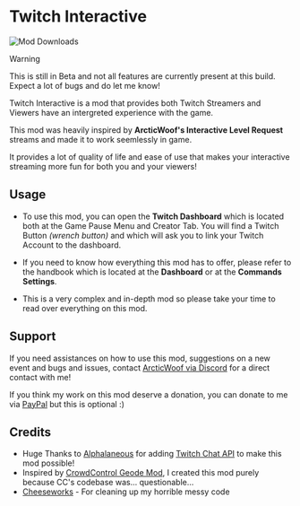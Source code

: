 # Twitch Interactive
<img alt="Mod Downloads" src="https://img.shields.io/github/downloads/DumbCaveSpider/TwitchInteractive/total?logo=geode&logoColor=ffffff&label=Downloads">

> [!WARNING]
> This is still in Beta and not all features are currently present at this build. Expect a lot of bugs and do let me know!

Twitch Interactive is a mod that provides both Twitch Streamers and Viewers have an intergreted experience with the game.

This mod was heavily inspired by **ArcticWoof's Interactive Level Request** streams and made it to work seemlessly in game.

It provides a lot of quality of life and ease of use that makes your interactive streaming more fun for both you and your viewers!
## Usage
- To use this mod, you can open the **Twitch Dashboard** which is located both at the Game Pause Menu and Creator Tab. You will find a Twitch Button *(wrench button)* and which will ask you to link your Twitch Account to the dashboard.

- If you need to know how everything this mod has to offer, please refer to the handbook which is located at the **Dashboard** or at the **Commands Settings**.

- This is a very complex and in-depth mod so please take your time to read over everything on this mod.

## Support
If you need assistances on how to use this mod, suggestions on a new event and bugs and issues, contact [ArcticWoof via Discord](https://discord.gg/gXcppxTNxC) for a direct contact with me!

If you think my work on this mod deserve a donation, you can donate to me via [PayPal](https://www.paypal.com/donate/?business=payment%40arcticwoof.com.au&item_name=Project+Donation%2FFunds&currency_code=AUD) but this is optional :)

## Credits
- Huge Thanks to [Alphalaneous](https://gdbrowser.com/u/1139015) for adding [Twitch Chat API](https://geode-sdk.org/mods/alphalaneous.twitch_chat_api) to make this mod possible!
- Inspired by [CrowdControl Geode Mod](https://github.com/WarpWorld/CCPack-PC-GeometryDash), I created this mod purely because CC's codebase was... questionable...
- [Cheeseworks](https://gdbrowser.com/u/6408873) - For cleaning up my horrible messy code
